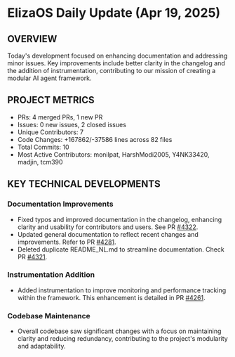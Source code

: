 # ElizaOS Daily Update (Apr 19, 2025)

## OVERVIEW 
Today's development focused on enhancing documentation and addressing minor issues. Key improvements include better clarity in the changelog and the addition of instrumentation, contributing to our mission of creating a modular AI agent framework.

## PROJECT METRICS
- PRs: 4 merged PRs, 1 new PR
- Issues: 0 new issues, 2 closed issues
- Unique Contributors: 7
- Code Changes: +167862/-37586 lines across 82 files
- Total Commits: 10
- Most Active Contributors: monilpat, HarshModi2005, Y4NK33420, madjin, tcm390

## KEY TECHNICAL DEVELOPMENTS

### Documentation Improvements
- Fixed typos and improved documentation in the changelog, enhancing clarity and usability for contributors and users. See PR [#4322](https://github.com/elizaos/eliza/pull/4322).
- Updated general documentation to reflect recent changes and improvements. Refer to PR [#4281](https://github.com/elizaos/eliza/pull/4281).
- Deleted duplicate README_NL.md to streamline documentation. Check PR [#4321](https://github.com/elizaos/eliza/pull/4321).

### Instrumentation Addition
- Added instrumentation to improve monitoring and performance tracking within the framework. This enhancement is detailed in PR [#4261](https://github.com/elizaos/eliza/pull/4261). 

### Codebase Maintenance
- Overall codebase saw significant changes with a focus on maintaining clarity and reducing redundancy, contributing to the project's modularity and adaptability.